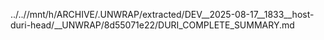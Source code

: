 ../..//mnt/h/ARCHIVE/.UNWRAP/extracted/DEV__2025-08-17__1833__host-duri-head/__UNWRAP/8d55071e22/DURI_COMPLETE_SUMMARY.md